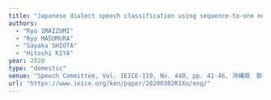 ```yaml
---
title: "Japanese dialect speech classification using sequence-to-one neural networks"
authors:
  - "Ryo IMAIZUMI"
  - "Ryo MASUMURA"
  - "Sayaka SHIOTA"
  - "Hitoshi KIYA"
year: 2020
type: "domestic"
venue: "Speech Committee, Vol. IEICE-119, No. 440, pp. 41-46, 沖縄県　那覇市, 2020-03-02."
url: "https://www.ieice.org/ken/paper/20200302R1Xu/eng/"
---
```

